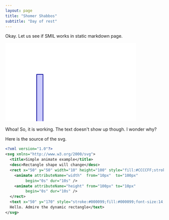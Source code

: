 ```yaml
---
layout: page
title: "Shomer Shabbos"
subtitle: "Day of rest"
---
```


Okay. Let us see if SMIL works in static markdown page.

![](/img/smil/dynamic-rect.svg)

Whoa! So, it is working. The text doesn't show up though. I wonder why?

Here is the source of the svg.

```xml
<?xml version="1.0"?>
<svg xmlns="http://www.w3.org/2000/svg">
  <title>Simple animate example</title>
  <desc>Rectangle shape will change</desc>
  <rect x="50" y="50" width="10" height="100" style="fill:#CCCCFF;stroke:#000099">
    <animate attributeName="width"  from="10px"  to="100px" 
	     begin="0s" dur="10s" />
    <animate attributeName="height" from="100px" to="10px"
	     begin="0s" dur="10s" />
  </rect>
  <text x="50" y="170" style="stroke:#000099;fill:#000099;font-size:14;">
  Hello. Admire the dynamic rectangle</text>
</svg>
```
